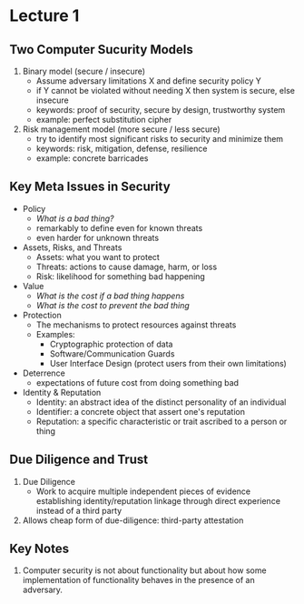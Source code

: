 # Lecture 1

## Two Computer Sucurity Models

1. Binary model (secure / insecure)
   - Assume adversary limitations X and define security policy Y
   - if Y cannot be violated without needing X then system is secure, else insecure
   - keywords: proof of security, secure by design, trustworthy system
   - example: perfect substitution cipher
2. Risk management model (more secure / less secure)
   - try to identify most significant risks to security and minimize them
   - keywords: risk, mitigation, defense, resilience
   - example: concrete barricades

## Key Meta Issues in Security

- Policy
  - _What is a bad thing?_
  - remarkably to define even for known threats
  - even harder for unknown threats
- Assets, Risks, and Threats
  - Assets: what you want to protect
  - Threats: actions to cause damage, harm, or loss
  - Risk: likelihood for something bad happening
- Value
  - _What is the cost if a bad thing happens_
  - _What is the cost to prevent the bad thing_
- Protection
  - The mechanisms to protect resources against threats
  - Examples:
    - Cryptographic protection of data
    - Software/Communication Guards
    - User Interface Design (protect users from their own limitations)
- Deterrence
  - expectations of future cost from doing something bad
- Identity & Reputation
  - Identity: an abstract idea of the distinct personality of an individual
  - Identifier: a concrete object that assert one's reputation
  - Reputation: a specific characteristic or trait ascribed to a person or thing

## Due Diligence and Trust

1. Due Diligence
   - Work to acquire multiple independent pieces of evidence establishing identity/reputation linkage through direct experience instead of a third party
2. Allows cheap form of due-diligence: third-party attestation

## Key Notes

1. Computer security is not about functionality but about how some implementation of functionality behaves in the presence of an adversary.
